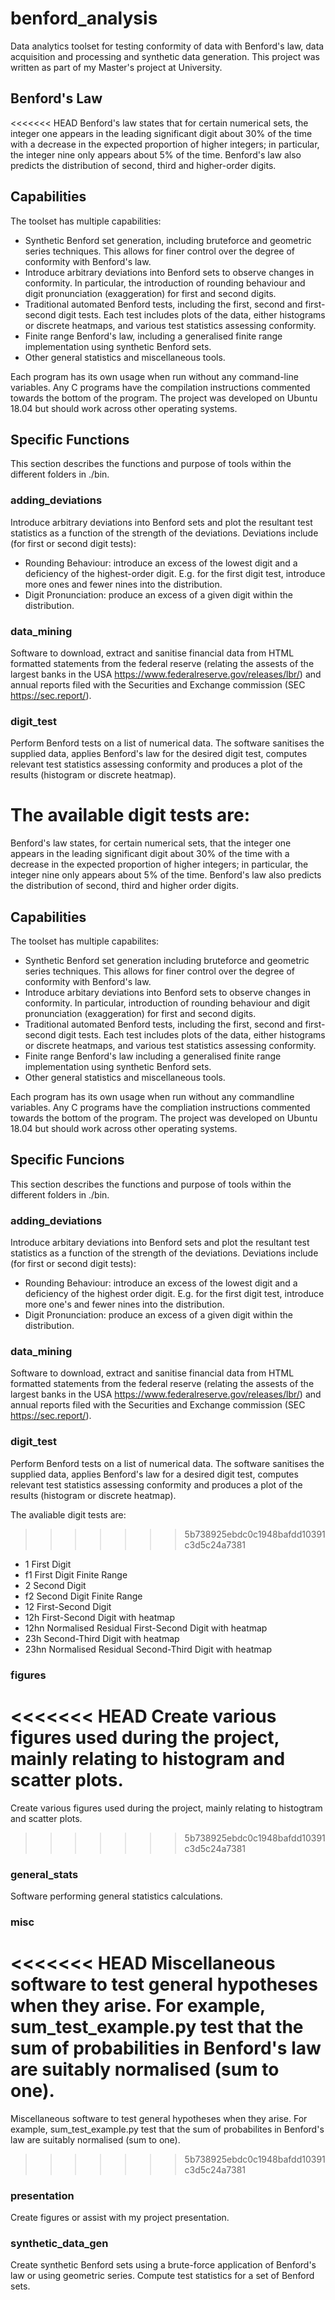 # benford_analysis
Data analytics toolset for testing conformity of data with Benford's law, data acquisition and processing and synthetic data generation. This project was written as part of my Master's project at University. 

## Benford's Law
<<<<<<< HEAD
Benford's law states that for certain numerical sets, the integer one appears in the leading significant digit about 30% of the time with a decrease in the expected proportion of higher integers; in particular, the integer nine only appears about 5% of the time. Benford's law also predicts the distribution of second, third and higher-order digits. 

## Capabilities
The toolset has multiple capabilities:

* Synthetic Benford set generation, including bruteforce and geometric series techniques. This allows for finer control over the degree of conformity with Benford's law. 
* Introduce arbitrary deviations into Benford sets to observe changes in conformity. In particular, the introduction of rounding behaviour and digit pronunciation (exaggeration) for first and second digits. 
* Traditional automated Benford tests, including the first, second and first-second digit tests. Each test includes plots of the data, either histograms or discrete heatmaps, and various test statistics assessing conformity. 
* Finite range Benford's law, including a generalised finite range implementation using synthetic Benford sets. 
* Other general statistics and miscellaneous tools. 

Each program has its own usage when run without any command-line variables. Any C programs have the compilation instructions commented towards the bottom of the program. The project was developed on Ubuntu 18.04 but should work across other operating systems. 

## Specific Functions
This section describes the functions and purpose of tools within the different folders in ./bin. 

### adding_deviations
Introduce arbitrary deviations into Benford sets and plot the resultant test statistics as a function of the strength of the deviations. Deviations include (for first or second digit tests):
  * Rounding Behaviour: introduce an excess of the lowest digit and a deficiency of the highest-order digit. E.g. for the first digit test, introduce more ones and fewer nines into the distribution. 
  * Digit Pronunciation: produce an excess of a given digit within the distribution. 

### data_mining
Software to download, extract and sanitise financial data from HTML formatted statements from the federal reserve (relating the assests of the largest banks in the USA https://www.federalreserve.gov/releases/lbr/) and annual reports filed with the Securities and Exchange commission (SEC https://sec.report/). 

### digit_test
 Perform Benford tests on a list of numerical data. The software sanitises the supplied data, applies Benford's law for the desired digit test, computes relevant test statistics assessing conformity and produces a plot of the results (histogram or discrete heatmap). 

The available digit tests are:
=======
Benford's law states, for certain numerical sets, that the integer one appears in the leading significant digit about 30% of the time with a decrease in the expected proportion of higher integers; in particular, the integer nine only appears about 5% of the time. Benford's law also predicts the distribution of second, third and higher order digits. 

## Capabilities
The toolset has multiple capabilites:

* Synthetic Benford set generation including bruteforce and geometric series techniques. This allows for finer control over the degree of conformity with Benford's law. 
* Introduce arbitary deviations into Benford sets to observe changes in conformity. In particular, introduction of rounding behaviour and digit pronunciation (exaggeration) for first and second digits. 
* Traditional automated Benford tests, including the first, second and first-second digit tests. Each test includes plots of the data, either histograms or discrete heatmaps, and various test statistics assessing conformity. 
* Finite range Benford's law including a generalised finite range implementation using synthetic Benford sets. 
* Other general statistics and miscellaneous tools. 

Each program has its own usage when run without any commandline variables. Any C programs have the compliation instructions commented towards the bottom of the program. The project was developed on Ubuntu 18.04 but should work across other operating systems. 

## Specific Funcions
This section describes the functions and purpose of tools within the different folders in ./bin. 

### adding_deviations
Introduce arbitary deviations into Benford sets and plot the resultant test statistics as a function of the strength of the deviations. Deviations include (for first or second digit tests):
  * Rounding Behaviour: introduce an excess of the lowest digit and a deficiency of the highest order digit. E.g. for the first digit test, introduce more one's and fewer nines into the distribution. 
  * Digit Pronunciation: produce an excess of a given digit within the distribution. 

### data_mining
 Software to download, extract and sanitise financial data from HTML formatted statements from the federal reserve (relating the assests of the largest banks in the USA https://www.federalreserve.gov/releases/lbr/) and annual reports filed with the Securities and Exchange commission (SEC https://sec.report/). 

### digit_test
 Perform Benford tests on a list of numerical data. The software sanitises the supplied data, applies Benford's law for a desired digit test, computes relevant test statistics assessing conformity and produces a plot of the results (histogram or discrete heatmap). 

The avaliable digit tests are:
>>>>>>> 5b738925ebdc0c1948bafdd10391c3d5c24a7381
  * 1    First Digit
  * f1   First Digit Finite Range
  * 2    Second Digit
  * f2   Second Digit Finite Range
  * 12   First-Second Digit
  * 12h  First-Second Digit with heatmap
  * 12hn Normalised Residual First-Second Digit with heatmap
  * 23h  Second-Third Digit with heatmap
  * 23hn Normalised Residual Second-Third Digit with heatmap
  
### figures
<<<<<<< HEAD
Create various figures used during the project, mainly relating to histogram and scatter plots. 
=======
Create various figures used during the project, mainly relating to histogtram and scatter plots. 
>>>>>>> 5b738925ebdc0c1948bafdd10391c3d5c24a7381

### general_stats
Software performing general statistics calculations.


### misc
<<<<<<< HEAD
 Miscellaneous software to test general hypotheses when they arise. For example, sum_test_example.py test that the sum of probabilities in Benford's law are suitably normalised (sum to one).
=======
 Miscellaneous software to test general hypotheses when they arise. For example, sum_test_example.py test that the sum of probabilites in Benford's law are suitably normalised (sum to one).
>>>>>>> 5b738925ebdc0c1948bafdd10391c3d5c24a7381

### presentation
Create figures or assist with my project presentation.
 
### synthetic_data_gen
Create synthetic Benford sets using a brute-force application of Benford's law or using geometric series. Compute test statistics for a set of Benford sets. 
